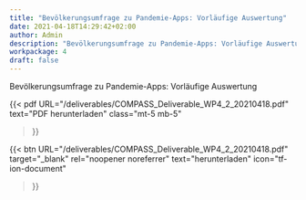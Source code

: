 ```yaml
---
title: "Bevölkerungsumfrage zu Pandemie-Apps: Vorläufige Auswertung"
date: 2021-04-18T14:29:42+02:00
author: Admin
description: "Bevölkerungsumfrage zu Pandemie-Apps: Vorläufige Auswertung"
workpackage: 4
draft: false
---
```


Bevölkerungsumfrage zu Pandemie-Apps: Vorläufige Auswertung

{{< pdf
    URL="/deliverables/COMPASS_Deliverable_WP4_2_20210418.pdf"
    text="PDF herunterladen"
    class="mt-5 mb-5"
>}}


{{< btn
        URL="/deliverables/COMPASS_Deliverable_WP4_2_20210418.pdf"
        target="_blank"
        rel="noopener noreferrer"
        text="herunterladen"
        icon="tf-ion-document"
>}}
